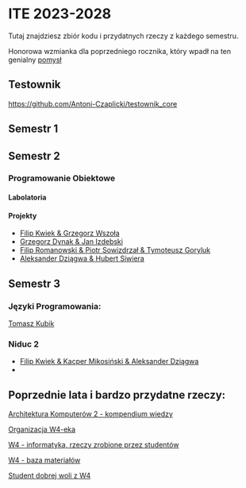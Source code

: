 # ITE 2023-2028

Tutaj znajdziesz zbiór kodu i przydatnych rzeczy z każdego semestru.

Honorowa wzmianka dla poprzedniego rocznika, który wpadł na ten genialny [pomysł](https://github.com/Ite-2022-pwr)

## Testownik 
 https://github.com/Antoni-Czaplicki/testownik_core

## Semestr 1

## Semestr 2

### Programowanie Obiektowe
 #### Labolatoria
     
 #### Projekty
   - [Filip Kwiek & Grzegorz Wszoła](https://github.com/kollibroman/ColonySimulator)
   - [Grzegorz Dynak & Jan Izdebski](https://github.com/Phario/ABM_Proj_OOP)
   - [Filip Romanowski & Piotr Sowizdrzał & Tymoteusz Goryluk](https://github.com/nukemain/SymulacjaBR)
   - [Aleksander Dziągwa & Hubert Siwiera](https://github.com/plOloV2/Symulacja)
## Semestr 3
  
  ### Języki Programowania:
  [Tomasz Kubik](https://github.com/ITE-2023-2028/semestr-3/tree/main/Tomasz_Kubik)

  ### Niduc 2
  - [Filip Kwiek & Kacper Mikosiński & Aleksander Dziągwa](https://github.com/Niduc-g07/Niduc-temat-10)
  - 
## Poprzednie lata i bardzo przydatne rzeczy:

[Architektura Komputerów 2 - kompendium wiedzy](https://github.com/westscz/ArchitekturaKomputerow2)

[Organizacja W4-eka](https://github.com/orgs/w4-pwr/repositories)

[W4 - informatyka, rzeczy zrobione przez studentów](https://github.com/Szynal/PWR-W4-INF)

[W4 - baza materiałów](https://github.com/pwrW4Materialy)

[Student dobrej woli z W4](https://github.com/pako535)
<!--

**Here are some ideas to get you started:**

🙋‍♀️ A short introduction - what is your organization all about?
🌈 Contribution guidelines - how can the community get involved?
👩‍💻 Useful resources - where can the community find your docs? Is there anything else the community should know?
🍿 Fun facts - what does your team eat for breakfast?
🧙 Remember, you can do mighty things with the power of [Markdown](https://docs.github.com/github/writing-on-github/getting-started-with-writing-and-formatting-on-github/basic-writing-and-formatting-syntax)
-->
